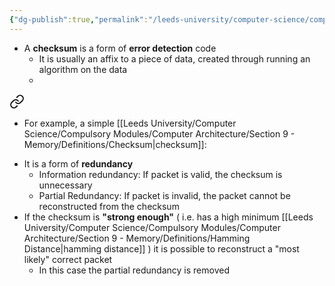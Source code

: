 ```yaml
---
{"dg-publish":true,"permalink":"/leeds-university/computer-science/compulsory-modules/computer-architecture/section-9-memory/definitions/checksum/","tags":["Definition"]}
---
```


- A **checksum** is a form of **error detection** code
	- It is usually an affix to a piece of data, created through running an algorithm on the data
	-  
<div class="transclusion internal-embed is-loaded"><a class="markdown-embed-link" href="/leeds-university/computer-science/compulsory-modules/computer-architecture/section-9-memory/definitions/hamming-distance/#example" aria-label="Open link"><svg xmlns="http://www.w3.org/2000/svg" width="24" height="24" viewBox="0 0 24 24" fill="none" stroke="currentColor" stroke-width="2" stroke-linecap="round" stroke-linejoin="round" class="svg-icon lucide-link"><path d="M10 13a5 5 0 0 0 7.54.54l3-3a5 5 0 0 0-7.07-7.07l-1.72 1.71"></path><path d="M14 11a5 5 0 0 0-7.54-.54l-3 3a5 5 0 0 0 7.07 7.07l1.71-1.71"></path></svg></a><div class="markdown-embed">



- For example, a simple [[Leeds University/Computer Science/Compulsory Modules/Computer Architecture/Section 9 - Memory/Definitions/Checksum\|checksum]]: 

</div></div>

- It is a form of **redundancy**
	- Information redundancy: If packet is valid, the checksum is unnecessary
	- Partial Redundancy: If packet is invalid, the packet cannot be reconstructed from the checksum
- If the checksum is **"strong enough"** ( i.e. has a high minimum [[Leeds University/Computer Science/Compulsory Modules/Computer Architecture/Section 9 - Memory/Definitions/Hamming Distance\|hamming distance]] )  it is possible to reconstruct a "most likely" correct packet
	- In this case the partial redundancy is removed